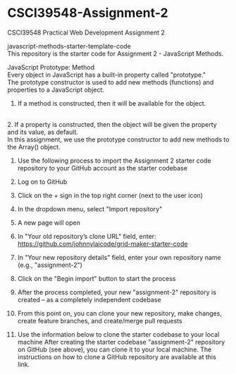 # CSCI39548-Assignment-2
CSCI39548 Practical Web Development Assignment 2


javascript-methods-starter-template-code
<br>
This repository is the starter code for Assignment 2 - JavaScript Methods.
<br>

JavaScript Prototype: Method
<br>
Every object in JavaScript has a built-in property called "prototype."
<br>
The prototype constructor is used to add new methods (functions) and properties to a JavaScript object.
<br>
1. If a method is constructed, then it will be available for the object.
<br>
2. If a property is constructed, then the object will be given the property and its value, as default.
<br>
In this assignment, we use the prototype constructor to add new methods to the Array() object.

1. Use the following process to import the Assignment 2 starter code repository to your GitHub account as the starter codebase
1. Log on to GitHub
2. Click on the + sign in the top right corner (next to the user icon)
3. In the dropdown menu, select "Import repository"
4. A new page will open
5. In "Your old repository’s clone URL" field, enter: https://github.com/johnnylaicode/grid-maker-starter-code
6. In "Your new repository details" field, enter your own repository name (e.g., "assignment-2")
7. Click on the "Begin import" button to start the process
8. After the process completed, your new "assignment-2" repository is created – as a completely independent codebase
9. From this point on, you can clone your new repository, make changes, create feature branches, and create/merge pull requests

2. Use the information below to clone the starter codebase to your local machine
After creating the starter codebase "assignment-2" repository on GitHub (see above), you can clone it to your local machine. The instructions on how to clone a GitHub repository are available at this link.
